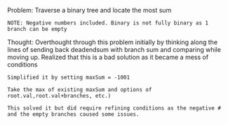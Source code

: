 Problem:
Traverse a binary tree and locate the most sum

    NOTE: Negative numbers included. Binary is not fully binary as 1 branch can be empty

Thought:
Overthought through this problem initially by thinking along the lines of sending back deadendsum with branch sum and comparing while moving up. Realized that this is a bad solution as it became a mess of conditions

    Simplified it by setting maxSum = -1001

    Take the max of existing maxSum and options of root.val,root.val+branches, etc.)

    This solved it but did require refining conditions as the negative # and the empty branches caused some issues.
